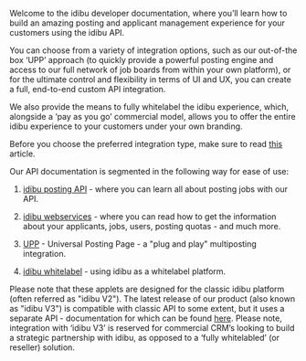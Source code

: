 Welcome to the idibu developer documentation, where you’ll learn how to build an amazing posting and applicant management experience for your customers using the idibu API.

You can choose from a variety of integration options, such as our out-of-the box ‘UPP’ approach (to quickly provide a powerful posting engine and access to our full network of job boards from within your own platform), or for the ultimate control and flexibility in terms of UI and UX, you can create a full, end-to-end custom API integration. 

We also provide the means to fully whitelabel the idibu experience, which, alongside a ‘pay as you go’ commercial model, allows you to offer the entire idibu experience to your customers under your own branding. 

Before you choose the preferred integration type, make sure to read <a href="https://github.com/oneworldmarket/idibu-api/blob/master/before-you-begin.md">this</a> article.

Our API documentation is segmented in the following way for ease of use:

1. [idibu posting API](https://github.com/oneworldmarket/idibu-api/tree/master/posting-api) - where you can learn all about posting jobs with our API.

2. [idibu webservices](https://github.com/oneworldmarket/idibu-api/tree/master/webservices) - where you can read how to get the information about your applicants, jobs, users, posting quotas - and much more.

3. [UPP](https://github.com/oneworldmarket/idibu-api/blob/master/UPP) - Universal Posting Page - a "plug and play" multiposting integration.

4. [idibu whitelabel](https://github.com/oneworldmarket/idibu-api/tree/master/whitelabel) - using idibu as a whitelabel platform.

Please note that these applets are designed for the classic idibu platform (often referred as "idibu V2"). The latest release of our product (also known as "idibu V3") is compatible with classic API to some extent, but it uses a separate API - documentation for which can be found [here](https://github.com/oneworldmarket/idibu-v3-api). Please note, integration with ‘idibu V3’ is reserved for commercial CRM’s looking to build a strategic partnership with idibu, as opposed to a ‘fully whitelabled’ (or reseller) solution.
